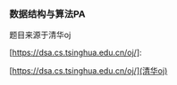 ### 数据结构与算法PA

题目来源于清华oj

[https://dsa.cs.tsinghua.edu.cn/oj/]: 

[https://dsa.cs.tsinghua.edu.cn/oj/](清华oj)

